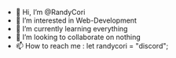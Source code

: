 - 👋 Hi, I’m @RandyCori
- 👀 I’m interested in Web-Development
- 🌱 I’m currently learning everything
- 💞️ I’m looking to collaborate on nothing
- 📫 How to reach me : let randycori = "discord";

<!---
RandyCori/RandyCori is a ✨ special ✨ repository because its `README.md` (this file) appears on your GitHub profile.
You can click the Preview link to take a look at your changes.
--->
